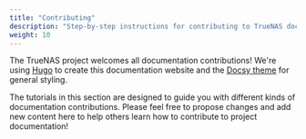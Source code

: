```yaml
---
title: "Contributing"
description: "Step-by-step instructions for contributing to TrueNAS documentation."
weight: 10
---
```


The TrueNAS project welcomes all documentation contributions!
We're using [Hugo](https://gohugo.io/) to create this documentation website and the [Docsy theme](https://www.docsy.dev/) for general styling.

The tutorials in this section are designed to guide you with different kinds of documentation contributions.
Please feel free to propose changes and add new content here to help others learn how to contribute to project documentation!
